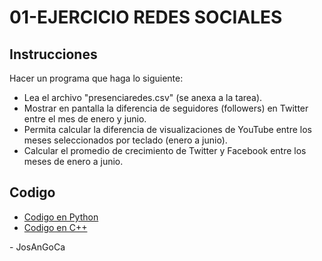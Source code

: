 # 01-EJERCICIO REDES SOCIALES

## Instrucciones

Hacer un programa que haga lo siguiente:

-   Lea el archivo "presenciaredes.csv" (se anexa a la tarea).
-   Mostrar en pantalla la diferencia de seguidores (followers) en Twitter entre el mes de enero y junio.
-   Permita calcular la diferencia de visualizaciones de YouTube entre los meses seleccionados por teclado (enero a junio).
-   Calcular el promedio de crecimiento de Twitter y Facebook entre los meses de enero a junio.

## Codigo

-   [Codigo en Python](./python/presenciaredes.py)
-   [Codigo en C++](./cpp/presenciaredes.cpp)

\- JosAnGoCa

